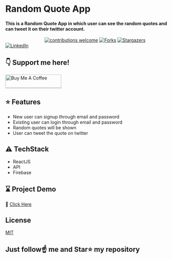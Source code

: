 <h1 align="left">Random Quote App</h1>

<div align= "left">
  <h4>This is a Random Quote App in which user can see the random quotes and can tweet it on their twitter account.</h4>
</div>

&nbsp;&nbsp;&nbsp;&nbsp;&nbsp;&nbsp;&nbsp;&nbsp;&nbsp;&nbsp;&nbsp;&nbsp;&nbsp;&nbsp;&nbsp;&nbsp;&nbsp;&nbsp;&nbsp;&nbsp;&nbsp;&nbsp;&nbsp;&nbsp;&nbsp;&nbsp;&nbsp;&nbsp;&nbsp;&nbsp;
[![contributions welcome](https://img.shields.io/badge/contributions-welcome-brightgreen.svg?style=flat)](https://github.com/Snehal-Singh174/quote-app/issues)
[![Forks](https://img.shields.io/github/forks/Snehal-Singh174/quote-app.svg?logo=github)](https://github.com/Snehal-Singh174/quote-app/network/members)
[![Stargazers](https://img.shields.io/github/stars/Snehal-Singh174/quote-app.svg?logo=github)](https://github.com/Snehal-Singh174/quote-app/stargazers)
[![LinkedIn](https://img.shields.io/badge/-LinkedIn-black.svg?style=flat-square&logo=linkedin&colorB=555)](https://www.linkedin.com/in/snehal-singh-b5119817b/)

## :point_down: Support me here!
<a href="https://www.buymeacoffee.com/Snehal" target="_blank"><img src="https://www.buymeacoffee.com/assets/img/custom_images/orange_img.png" alt="Buy Me A Coffee" style="height: 41px !important;width: 174px !important;box-shadow: 0px 3px 2px 0px rgba(190, 190, 190, 0.5) !important;-webkit-box-shadow: 0px 3px 2px 0px rgba(190, 190, 190, 0.5) !important;" ></a>

## :star: Features
- New user can signup through email and password
- Existing user can login through email and password
- Random quotes will be shown
- User can tweet the quote on twitter

## :warning: TechStack
- ReactJS
- API
- Firebase

## :hourglass: Project Demo
:movie_camera: [Click Here](https://quote-app-174.netlify.app/)

## License

[MIT](https://choosealicense.com/licenses/mit/)

## Just follow☝️ me and Star⭐ my repository 


